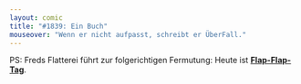 ```yaml
---
layout: comic
title: "#1839: Ein Buch"
mouseover: "Wenn er nicht aufpasst, schreibt er ÜberFall."
---
```


PS:
Freds Flatterei führt zur folgerichtigen Fermutung:
Heute ist <a href="http://www.fonflatter.de/kalender"><strong>Flap-Flap-Tag</strong></a>.
